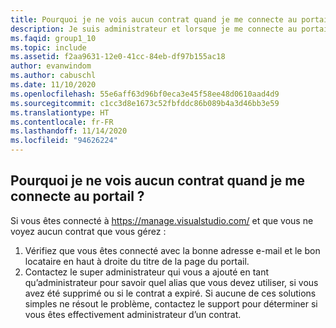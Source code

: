```yaml
---
title: Pourquoi je ne vois aucun contrat quand je me connecte au portail ?
description: Je suis administrateur et lorsque je me connecte au portail d’administration, je ne vois aucun contrat
ms.faqid: group1_10
ms.topic: include
ms.assetid: f2aa9631-12e0-41cc-84eb-df97b155ac18
author: evanwindom
ms.author: cabuschl
ms.date: 11/10/2020
ms.openlocfilehash: 55e6aff63d96bf0eca3e45f58ee48d0610aad4d9
ms.sourcegitcommit: c1cc3d8e1673c52fbfddc86b089b4a3d46bb3e59
ms.translationtype: HT
ms.contentlocale: fr-FR
ms.lasthandoff: 11/14/2020
ms.locfileid: "94626224"
---
```

## <a name="why-am-i-not-seeing-an-agreement-while-logged-into-the-portal"></a>Pourquoi je ne vois aucun contrat quand je me connecte au portail ?

Si vous êtes connecté à <https://manage.visualstudio.com/> et que vous ne voyez aucun contrat que vous gérez :
1. Vérifiez que vous êtes connecté avec la bonne adresse e-mail et le bon locataire en haut à droite du titre de la page du portail.
2. Contactez le super administrateur qui vous a ajouté en tant qu’administrateur pour savoir quel alias que vous devez utiliser, si vous avez été supprimé ou si le contrat a expiré.
Si aucune de ces solutions simples ne résout le problème, contactez le support pour déterminer si vous êtes effectivement administrateur d’un contrat.
